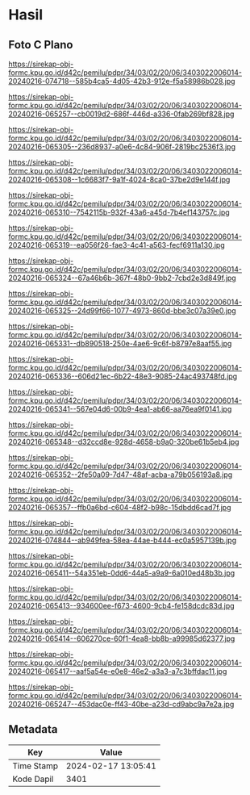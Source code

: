 # Hasil

## Foto C Plano

https://sirekap-obj-formc.kpu.go.id/d42c/pemilu/pdpr/34/03/02/20/06/3403022006014-20240216-074718--585b4ca5-4d05-42b3-912e-f5a58986b028.jpg

https://sirekap-obj-formc.kpu.go.id/d42c/pemilu/pdpr/34/03/02/20/06/3403022006014-20240216-065257--cb0019d2-686f-446d-a336-0fab269bf828.jpg

https://sirekap-obj-formc.kpu.go.id/d42c/pemilu/pdpr/34/03/02/20/06/3403022006014-20240216-065305--236d8937-a0e6-4c84-906f-2819bc2536f3.jpg

https://sirekap-obj-formc.kpu.go.id/d42c/pemilu/pdpr/34/03/02/20/06/3403022006014-20240216-065308--1c6683f7-9a1f-4024-8ca0-37be2d9e144f.jpg

https://sirekap-obj-formc.kpu.go.id/d42c/pemilu/pdpr/34/03/02/20/06/3403022006014-20240216-065310--7542115b-932f-43a6-a45d-7b4ef143757c.jpg

https://sirekap-obj-formc.kpu.go.id/d42c/pemilu/pdpr/34/03/02/20/06/3403022006014-20240216-065319--ea056f26-fae3-4c41-a563-fecf6911a130.jpg

https://sirekap-obj-formc.kpu.go.id/d42c/pemilu/pdpr/34/03/02/20/06/3403022006014-20240216-065324--67a46b6b-367f-48b0-9bb2-7cbd2e3d849f.jpg

https://sirekap-obj-formc.kpu.go.id/d42c/pemilu/pdpr/34/03/02/20/06/3403022006014-20240216-065325--24d99f66-1077-4973-860d-bbe3c07a39e0.jpg

https://sirekap-obj-formc.kpu.go.id/d42c/pemilu/pdpr/34/03/02/20/06/3403022006014-20240216-065331--db890518-250e-4ae6-9c6f-b8797e8aaf55.jpg

https://sirekap-obj-formc.kpu.go.id/d42c/pemilu/pdpr/34/03/02/20/06/3403022006014-20240216-065336--606d21ec-6b22-48e3-9085-24ac493748fd.jpg

https://sirekap-obj-formc.kpu.go.id/d42c/pemilu/pdpr/34/03/02/20/06/3403022006014-20240216-065341--567e04d6-00b9-4ea1-ab66-aa76ea9f0141.jpg

https://sirekap-obj-formc.kpu.go.id/d42c/pemilu/pdpr/34/03/02/20/06/3403022006014-20240216-065348--d32ccd8e-928d-4658-b9a0-320be61b5eb4.jpg

https://sirekap-obj-formc.kpu.go.id/d42c/pemilu/pdpr/34/03/02/20/06/3403022006014-20240216-065352--2fe50a09-7d47-48af-acba-a79b056193a8.jpg

https://sirekap-obj-formc.kpu.go.id/d42c/pemilu/pdpr/34/03/02/20/06/3403022006014-20240216-065357--ffb0a6bd-c604-48f2-b98c-15dbdd6cad7f.jpg

https://sirekap-obj-formc.kpu.go.id/d42c/pemilu/pdpr/34/03/02/20/06/3403022006014-20240216-074844--ab949fea-58ea-44ae-b444-ec0a5957139b.jpg

https://sirekap-obj-formc.kpu.go.id/d42c/pemilu/pdpr/34/03/02/20/06/3403022006014-20240216-065411--54a351eb-0dd6-44a5-a9a9-6a010ed48b3b.jpg

https://sirekap-obj-formc.kpu.go.id/d42c/pemilu/pdpr/34/03/02/20/06/3403022006014-20240216-065413--934600ee-f673-4600-9cb4-fe158dcdc83d.jpg

https://sirekap-obj-formc.kpu.go.id/d42c/pemilu/pdpr/34/03/02/20/06/3403022006014-20240216-065414--606270ce-60f1-4ea8-bb8b-a99985d62377.jpg

https://sirekap-obj-formc.kpu.go.id/d42c/pemilu/pdpr/34/03/02/20/06/3403022006014-20240216-065417--aaf5a54e-e0e8-46e2-a3a3-a7c3bffdac11.jpg

https://sirekap-obj-formc.kpu.go.id/d42c/pemilu/pdpr/34/03/02/20/06/3403022006014-20240216-065247--453dac0e-ff43-40be-a23d-cd9abc9a7e2a.jpg


## Metadata

| Key        | Value               |
| ---------- | ------------------- |
| Time Stamp | 2024-02-17 13:05:41 |
| Kode Dapil | 3401                |



